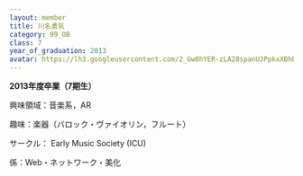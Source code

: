 ```yaml
---
layout: member
title: 川名勇気
category: 99_OB
class: 7
year_of_graduation: 2013
avatar: https://lh3.googleusercontent.com/2_Gw8hYER-zLA28spanUJPpkxXBhBDO_ZLFqk0E6D7WHdmYLMWfeE9DhucnyMndBCOZjY7GVHp4ijm2YNBC6gEAwxeqBhNASgqoWjqLfttjVxjp29gEp9TTGneZT3fD8e35MwPM7Qe9qx-Aw8ajLKn5cqzEs6Ck43u-0GzuhDQjr5mRkBEVjqK766WW7KvdDU48gMkpdVqI2xQwgeILtIp2sb8AYJ0dvSUXDkU5OLRQHH7C4LpAxlyELrDmhhDbjylP08AhVPLg03g0YqwrpiuUnoTdUy3dt6UOZ5QaOwRIo9kHek-mqL1IfzKAwFihwdLDdF3p_W1_tAnf0i9p_J-I6adUKLFXwLj4Qhph9AP6q587y-y2zGG-ou8z1Dfe4g0CLlcYQvNwBHaSe8-_AvE9UGhurn5iFY2M6Jb2ha3b0i41fkqebUYID2O_1OvJxPlPjoBX_ZxZJtDC2dtmowFmdukq72YJS3V7lUBFBERL-rUbhzEiNSQOzAazojmDQhnL1nGFux21z_r5Q6MCQzripLYtylkfIn7me7MyVXxGXdy310wJHWbDKGQ_8WPVTTm5c-SAcR1fIBV1ttjw3Dlelm7WrS4Tt7bZ_iFuGCgVS9tAa66I1xzK7HRqH2Fm_qv1SQOVz4eAgx9U9U6ZiCeR2JX9M74ruLczb=p-s300
---
```

**2013年度卒業（7期生）**

興味領域：音楽系，AR



趣味：楽器（バロック・ヴァイオリン，フルート）



サークル： Early Music Society (ICU)



係：Web・ネットワーク・美化
